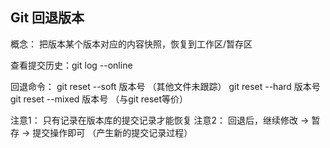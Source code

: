 ## Git 回退版本

概念： 把版本某个版本对应的内容快照，恢复到工作区/暂存区

查看提交历史：git log --online

回退命令：
git reset --soft 版本号 （其他文件未跟踪）
git reset --hard 版本号  
git reset --mixed 版本号 （与git reset等价）

注意1： 只有记录在版本库的提交记录才能恢复
注意2： 回退后，继续修改 -> 暂存 -> 提交操作即可 （产生新的提交记录过程）
